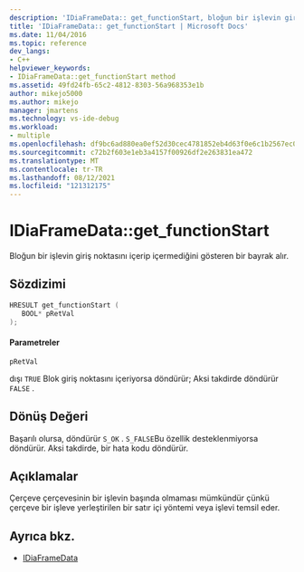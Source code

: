 ```yaml
---
description: 'IDiaFrameData:: get_functionStart, bloğun bir işlevin giriş noktasını içerip içermediğini gösteren bir bayrak alır.'
title: 'IDiaFrameData:: get_functionStart | Microsoft Docs'
ms.date: 11/04/2016
ms.topic: reference
dev_langs:
- C++
helpviewer_keywords:
- IDiaFrameData::get_functionStart method
ms.assetid: 49fd24fb-65c2-4812-8303-56a968353e1b
author: mikejo5000
ms.author: mikejo
manager: jmartens
ms.technology: vs-ide-debug
ms.workload:
- multiple
ms.openlocfilehash: df9bc6ad880ea0ef52d30cec4781852eb4d63f0e6c1b2567ec0b9ac393ddf6c1
ms.sourcegitcommit: c72b2f603e1eb3a4157f00926df2e263831ea472
ms.translationtype: MT
ms.contentlocale: tr-TR
ms.lasthandoff: 08/12/2021
ms.locfileid: "121312175"
---
```

# <a name="idiaframedataget_functionstart"></a>IDiaFrameData::get_functionStart
Bloğun bir işlevin giriş noktasını içerip içermediğini gösteren bir bayrak alır.

## <a name="syntax"></a>Sözdizimi

```C++
HRESULT get_functionStart ( 
   BOOL* pRetVal
);
```

#### <a name="parameters"></a>Parametreler
 `pRetVal`

dışı `TRUE` Blok giriş noktasını içeriyorsa döndürür; Aksi takdirde döndürür `FALSE` .

## <a name="return-value"></a>Dönüş Değeri
 Başarılı olursa, döndürür `S_OK` . `S_FALSE`Bu özellik desteklenmiyorsa döndürür. Aksi takdirde, bir hata kodu döndürür.

## <a name="remarks"></a>Açıklamalar
 Çerçeve çerçevesinin bir işlevin başında olmaması mümkündür çünkü çerçeve bir işleve yerleştirilen bir satır içi yöntemi veya işlevi temsil eder.

## <a name="see-also"></a>Ayrıca bkz.
- [IDiaFrameData](../../debugger/debug-interface-access/idiaframedata.md)
